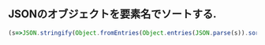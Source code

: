 ## JSONのオブジェクトを要素名でソートする.
```js
(s=>JSON.stringify(Object.fromEntries(Object.entries(JSON.parse(s)).sort())))( `input` );
```
